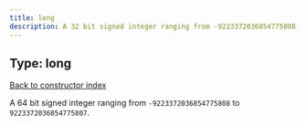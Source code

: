 ```yaml
---
title: long
description: A 32 bit signed integer ranging from -9223372036854775808 to 9223372036854775807
---
```

## Type: long  
[Back to constructor index](index.md)

A 64 bit signed integer ranging from `-9223372036854775808` to `9223372036854775807`.
